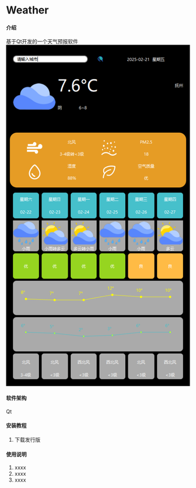 # Weather

#### 介绍
基于Qt开发的一个天气预报软件
![输入图片说明](images/weather-0/KUWY%5BAH%7B~WK%5DPUVM~O%25CE%25Q.png)

#### 软件架构
Qt


#### 安装教程

1.  下载发行版

#### 使用说明

1.  xxxx
2.  xxxx
3.  xxxx
